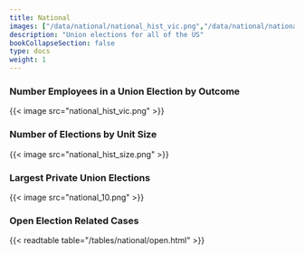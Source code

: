```yaml
---
title: National
images: ["/data/national/national_hist_vic.png","/data/national/national_hist_size.png", "/data/national/national_10.png" ]
description: "Union elections for all of the US"
bookCollapseSection: false
type: docs
weight: 1
---
```


### Number Employees in a Union Election by Outcome
{{< image src="national_hist_vic.png" >}}

### Number of Elections by Unit Size
{{< image src="national_hist_size.png" >}}

### Largest Private Union Elections
{{< image src="national_10.png" >}}

### Open Election Related Cases
{{< readtable table="/tables/national/open.html" >}}
